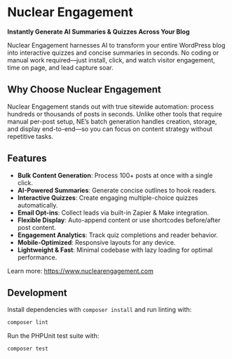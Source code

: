 # Nuclear Engagement  
**Instantly Generate AI Summaries & Quizzes Across Your Blog**

Nuclear Engagement harnesses AI to transform your entire WordPress blog into interactive quizzes and concise summaries in seconds. No coding or manual work required—just install, click, and watch visitor engagement, time on page, and lead capture soar.

## Why Choose Nuclear Engagement
Nuclear Engagement stands out with true sitewide automation: process hundreds or thousands of posts in seconds. Unlike other tools that require manual per-post setup, NE’s batch generation handles creation, storage, and display end-to-end—so you can focus on content strategy without repetitive tasks.

## Features
- **Bulk Content Generation**: Process 100+ posts at once with a single click.  
- **AI-Powered Summaries**: Generate concise outlines to hook readers.  
- **Interactive Quizzes**: Create engaging multiple-choice quizzes automatically.  
- **Email Opt-ins**: Collect leads via built-in Zapier & Make integration.  
- **Flexible Display**: Auto-append content or use shortcodes before/after post content.  
- **Engagement Analytics**: Track quiz completions and reader behavior.  
- **Mobile-Optimized**: Responsive layouts for any device.  
- **Lightweight & Fast**: Minimal codebase with lazy loading for optimal performance.

Learn more:
https://www.nuclearengagement.com

## Development

Install dependencies with `composer install` and run linting with:

```bash
composer lint
```

Run the PHPUnit test suite with:

```bash
composer test
```
